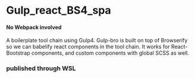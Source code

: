 # Gulp_react_BS4_spa

#### No Webpack involved
A boilerplate tool chain using Gulp4. Gulp-bro is built on top of
Browserify so we can babelify react components in the tool chain.
It works for React-Bootstrap components, and custom components with
global SCSS as well.


### published through WSL
